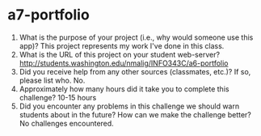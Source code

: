 # a7-portfolio

1. What is the purpose of your project (i.e., why would someone use this app)?
  This project represents my work I've done in this class.
2. What is the URL of this project on your student web-server?
  http://students.washington.edu/nmalig/INFO343C/a6-portfolio
3. Did you receive help from any other sources (classmates, etc.)? If so, please list who.
  No.
4. Approximately how many hours did it take you to complete this challenge?
  10-15 hours
5. Did you encounter any problems in this challenge we should warn students about in the future? How can we make the challenge better?
  No challenges encountered.
